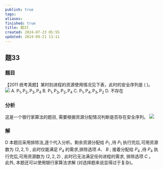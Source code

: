 ```yaml
---
publish: true
tags: 
aliases: 
finished: true
title: 题33
created: 2024-07-23 05:55
updated: 2024-09-21 13:11
---
```

## 题33
### 题目
【2011 统考真题】某时刻进程的资源使用情况见下表，此时的安全序列是 ( )。
![](https://img.hwenyi.tech/202409192221678.webp)
A. ${\mathrm{P}}_{1},{\mathrm{P}}_{2},{\mathrm{P}}_{3},{\mathrm{P}}_{4}$ 
B. ${\mathrm{P}}_{1},{\mathrm{P}}_{3},{\mathrm{P}}_{2},{\mathrm{P}}_{4}$ 
C. ${\mathrm{P}}_{1},{\mathrm{P}}_{4},{\mathrm{P}}_{3},{\mathrm{P}}_{2}$ 
D. 不存在
### 分析
这是一个银行家算法的题目, 需要根据资源分配情况判断是否存在安全序列。
![](https://img.hwenyi.tech/202409271403135.webp)

### 解
D
本题应采用排除法,逐个代入分析。剩余资源分配给 ${P}_{1}$ ,待 ${P}_{1}$ 执行完后,可用资源数为 $( {2,2,1})$ , 此时仅能满足 ${P}_{4}$ 的需求,排除选项 $A\text{、}\;B$ ; 接着分配给 ${P}_{4}$ ,待 ${P}_{4}$ 执行完后,可用资源数为 $( {2,2,2})$ , 此时已无法满足任何进程的需求, 排除选项 $C$ 。
此外, 本题还可以使用银行家算法求解 (对选择题来说显得过于复杂)。